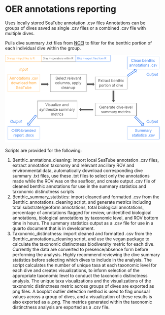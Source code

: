 # OER annotations reporting
Uses locally stored SeaTube annotation .csv files Annotations can be groups of dives saved as single .csv files or a combined .csv file with multiple dives. 

Pulls dive summary .txt files from [NCEI](https://www.ncei.noaa.gov/waf/okeanos-rov-cruises/) to filter for the benthic portion of each individual dive within the group.

![Workflow](Images/annotations_report_workflow.png)

Scripts are provided for the following: 
1. Benthic_anntations_cleaning: import local SeaTube annotation .csv files, extract annotation taxonomy and relevant ancillary ROV and environmental data, automatically download corresponding dive summary .txt files, use these .txt files to select only the annotations made while the ROV was on the seafloor, and create output .csv file of cleaned benthic annotations for use in the summary statistics and taxonomic distinctness scripts
2. Benthic_summary_statistics: import cleaned and formatted .csv from the Benthic_annotations_cleaning script, and generate metrics including total substrate/geoform annotations, total biological annotations, percentage of annotations flagged for review, unidentified biological annotations, biological annotations by taxonomic level, and ROV bottom time in hours. The summary statistics output as a .csv file for use in a quarto document that is in development.
3. Taxonomic_distinctness: import cleaned and formatted .csv from the Benthic_annotations_cleaning script, and use the vegan package to calculate the taxonomic distinctness biodiversity metric for each dive. Currently the data are converted to presence/absence form before performing the analysis. Highly recommend reviewing the dive summary statistics before selecting which dives to include in the analysis. The script calculates the number of unique taxa at each taxonomic level for each dive and creates visualizations, to inform selection of the appropriate taxonomic level to conduct the taxonomic distinctness analysis. The unique taxa visualizations and the visualizations of the taxonomic distinctness metric across groups of dives are exported as png files. A boxplot outlier detection method is used to flag unusual values across a group of dives, and a visualization of these results is also exported as a .png. The metrics generated within the taxonomic distinctness analysis are exported as a .csv file.
